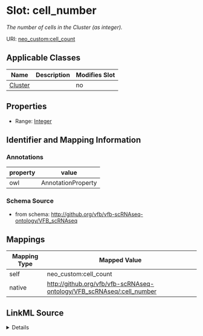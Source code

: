 

# Slot: cell_number


_The number of cells in the Cluster (as integer)._



URI: [neo_custom:cell_count](http://n2o.neo/custom/cell_count)



<!-- no inheritance hierarchy -->





## Applicable Classes

| Name | Description | Modifies Slot |
| --- | --- | --- |
| [Cluster](Cluster.md) |  |  no  |







## Properties

* Range: [Integer](Integer.md)





## Identifier and Mapping Information





### Annotations

| property | value |
| --- | --- |
| owl | AnnotationProperty |



### Schema Source


* from schema: http://github.org/vfb/vfb-scRNAseq-ontology/VFB_scRNAseq




## Mappings

| Mapping Type | Mapped Value |
| ---  | ---  |
| self | neo_custom:cell_count |
| native | http://github.org/vfb/vfb-scRNAseq-ontology/VFB_scRNAseq/:cell_number |




## LinkML Source

<details>
```yaml
name: cell_number
annotations:
  owl:
    tag: owl
    value: AnnotationProperty
description: The number of cells in the Cluster (as integer).
from_schema: http://github.org/vfb/vfb-scRNAseq-ontology/VFB_scRNAseq
rank: 1000
slot_uri: neo_custom:cell_count
alias: cell_number
owner: Cluster
domain_of:
- Cluster
range: integer

```
</details>